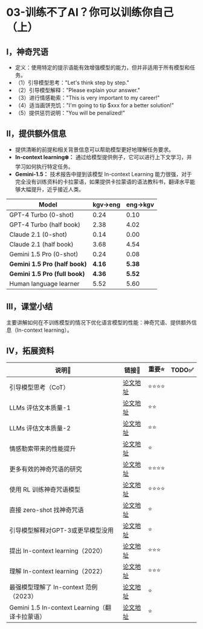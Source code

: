 # 03-训练不了AI？你可以训练你自己（上）

## Ⅰ，神奇咒语
- 定义：使用特定的提示语能有效增强模型的能力，但并非适用于所有模型和任务。
- （1）引导模型思考："Let's think step by step."
- （2）引导模型解释："Please explain your answer."
- （3）进行情感勒索："This is very important to my career!"
- （4）适当画饼充饥："I'm going to tip $xxx for a better solution!"
- （5）提供惩罚说明："You will be penalized!"

## Ⅱ，提供额外信息
- 提供清晰的前提和相关背景信息可以帮助模型更好地理解任务要求。
- **In-context learning❄️：** 通过给模型提供例子，它可以进行上下文学习，并学习如何执行特定任务。
- **Gemini-1.5：** 技术报告中提到该模型 In-context Learning 能力很强，对于完全没有训练资料的卡拉蒙语，如果提供卡拉蒙语的语法教科书，翻译水平能够大幅提升，近乎接近人类。

| Model                     | kgv→eng | eng→kgv |
|---------------------------|-----------------------------------|----------------------------------|
| GPT-4 Turbo (0-shot)      | 0.24 | 0.10 |
| GPT-4 Turbo (half book)   | 2.38 | 4.02 |
| Claude 2.1 (0-shot)       | 0.14 | 0.00 |
| Claude 2.1 (half book)    | 3.68 | 4.54 |
| Gemini 1.5 Pro (0-shot)   | 0.24 | 0.08 |
| **Gemini 1.5 Pro (half book)**| **4.16** | **5.38** |
| **Gemini 1.5 Pro (full book)**| **4.36** | **5.52** |
| Human language learner    | 5.52 | 5.60 |


## Ⅲ，课堂小结
主要讲解如何在不训练模型的情况下优化语言模型的性能：神奇咒语、提供额外信息（In-context learning）。


## Ⅳ，拓展资料

| 说明🔎   | 链接🔗 | 重要⭐ | TODO✅ |
|--------|----------|--------|--------|
| 引导模型思考（CoT） | [论文地址](https://arxiv.org/abs/2205.11916) | ⭐⭐⭐⭐ |
| LLMs 评估文本质量-1 | [论文地址](https://arxiv.org/abs/2305.01937) | ⭐⭐ |
| LLMs 评估文本质量-2 | [论文地址](https://arxiv.org/abs/2310.05657) | ⭐⭐ |
| 情感勒索带来的性能提升 | [论文地址](https://arxiv.org/abs/2307.11760) | ⭐ |
| 更多有效的神奇咒语的研究 | [论文地址](https://arxiv.org/abs/2312.16171) | ⭐⭐⭐⭐ |
| 使用 RL 训练神奇咒语模型 | [论文地址](https://arxiv.org/abs/2206.03931) | ⭐⭐⭐⭐ |
| 直接 zero-shot 找神奇咒语 | [论文地址](https://arxiv.org/abs/2211.01910) | ⭐ |
| 引导模型解释对GPT-3或更早模型没用   | [论文地址](https://arxiv.org/abs/2205.03401) | ⭐ |
| 提出 In-context learning（2020） | [论文地址](https://arxiv.org/abs/2005.14165) | ⭐⭐⭐ |
| 理解 In-context learning（2022） | [论文地址](https://arxiv.org/abs/2202.12837) | ⭐⭐⭐ |
| 最强模型理解了 In-context 范例（2023） | [论文地址](https://arxiv.org/abs/2303.03846) | ⭐ |
| Gemini 1.5 In-context Learning（翻译卡拉蒙语） | [论文地址](https://storage.googleapis.com/deepmind-media/gemini/gemini_v1_5_report.pdf) | ⭐ |
